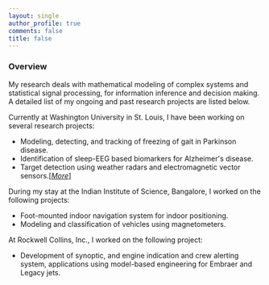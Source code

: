 ```yaml
---
layout: single
author_profile: true
comments: false
title: false
---
```


### Overview

My research deals with mathematical modeling of complex systems and statistical signal processing, for information inference and decision making. A detailed list of my ongoing and past research projects are listed below.

Currently at Washington University in St. Louis, I have been working on several research projects:

* Modeling, detecting, and tracking of freezing of gait in Parkinson disease.
* Identification of sleep-EEG based biomarkers for Alzheimer's disease.
* Target detection using weather radars and electromagnetic vector sensors.[[_More_]](/research/wradaremvs/)

During my stay at the Indian Institute of Science, Bangalore, I worked on the following projects:

* Foot-mounted indoor navigation system for indoor positioning.
* Modeling and classification of vehicles using magnetometers.

At Rockwell Collins, Inc., I worked on the following project:

* Development of synoptic, and engine indication and crew alerting system, applications using model-based engineering for Embraer and Legacy jets.